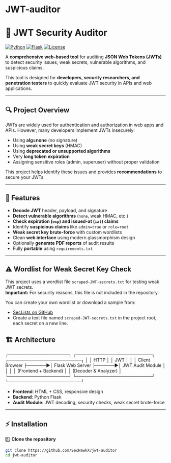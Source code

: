 # JWT-auditor

# 🔐 JWT Security Auditor

[![Python](https://img.shields.io/badge/Python-3.10+-blue)](https://www.python.org/)
[![Flask](https://img.shields.io/badge/Flask-2.3.2-green)](https://flask.palletsprojects.com/)
[![License](https://img.shields.io/badge/License-MIT-yellow)](LICENSE)

A **comprehensive web-based tool** for auditing **JSON Web Tokens (JWTs)** to detect security issues, weak secrets, vulnerable algorithms, and suspicious claims.  

This tool is designed for **developers, security researchers, and penetration testers** to quickly evaluate JWT security in APIs and web applications.

---

## 🔍 Project Overview

JWTs are widely used for authentication and authorization in web apps and APIs. However, many developers implement JWTs insecurely:

- Using **alg=none** (no signature)  
- Using **weak secret keys** (HMAC)  
- Using **deprecated or unsupported algorithms**  
- Very **long token expiration**  
- Assigning sensitive roles (admin, superuser) without proper validation  

This project helps identify these issues and provides **recommendations** to secure your JWTs.

---

## 🚀 Features

- **Decode JWT** header, payload, and signature  
- **Detect vulnerable algorithms** (`none`, weak HMAC, etc.)  
- **Check expiration (`exp`) and issued-at (`iat`) claims**  
- Identify **suspicious claims** like `admin=true` or `role=root`  
- **Weak secret key brute-force** with custom wordlists  
- Clean **web interface** using modern glassmorphism design  
- Optionally **generate PDF reports** of audit results  
- Fully **portable** using `requirements.txt`  

---

## ⚠️ Wordlist for Weak Secret Key Check

This project uses a wordlist file `scraped-JWT-secrets.txt` for testing weak JWT secrets.  
**Important:** For security reasons, this file is not included in the repository.

You can create your own wordlist or download a sample from:

- [SecLists on GitHub](https://github.com/danielmiessler/SecLists/blob/master/Passwords/scraped-JWT-secrets.txt)  
- Create a text file named `scraped-JWT-secrets.txt` in the project root, each secret on a new line.


## 🏗️ Architecture

┌───────────────────┐        ┌────────────────────────┐        ┌───────────────────────┐
│                   │ HTTP   │                        │  JWT   │                       │
│  Client Browser   ├──────▶│    Flask Web Server     ├──────▶│  JWT Audit Module     │
│                   │        │  (Frontend + Backend)  │        │  (Decoder & Analyzer) │
└───────────────────┘        └────────────────────────┘        └───────────────────────┘


- **Frontend**: HTML + CSS, responsive design  
- **Backend**: Python Flask  
- **Audit Module**: JWT decoding, security checks, weak secret brute-force  

---

## ⚡ Installation

1️⃣ **Clone the repository**

```bash
git clone https://github.com/SecHawkX/jwt-auditor
cd jwt-auditor
